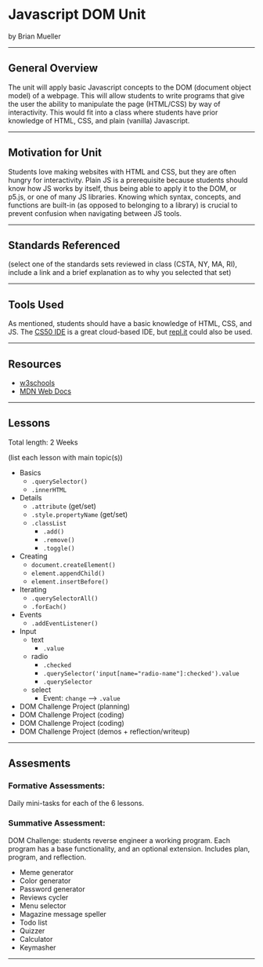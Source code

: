 # Javascript DOM Unit
by Brian Mueller

-----

## General Overview
The unit will apply basic Javascript concepts to the DOM (document object model) of a webpage. This will allow students to write programs that give the user the ability to manipulate the page (HTML/CSS) by way of interactivity. This would fit into a class where students have prior knowledge of HTML, CSS, and plain (vanilla) Javascript.

---

## Motivation for Unit
Students love making websites with HTML and CSS, but they are often hungry for interactivity. Plain JS is a prerequisite because students should know how JS works by itself, thus being able to apply it to the DOM, or p5.js, or one of many JS libraries. Knowing which syntax, concepts, and functions are built-in (as opposed to belonging to a library) is crucial to prevent confusion when navigating between JS tools.

---

## Standards Referenced
(select one of the standards sets reviewed in class (CSTA, NY, MA, RI), include a link and a brief explanation as to why you selected that set)

---

## Tools Used
As mentioned, students should have a basic knowledge of HTML, CSS, and JS. The [CS50 IDE](https://ide.cs50.io/) is a great cloud-based IDE, but [repl.it](https://replit.com/) could also be used. 

---

## Resources
* [w3schools](https://www.w3schools.com/js/js_htmldom.asp)
* [MDN Web Docs](https://developer.mozilla.org/en-US/docs/Web/API/Document_Object_Model/Introduction)

---

## Lessons
Total length: 2 Weeks

(list each lesson with main topic(s))
* Basics
  * `.querySelector()`
  * `.innerHTML`
* Details
  * `.attribute` (get/set)
  * `.style.propertyName` (get/set)
  * `.classList`
    * `.add()`
    * `.remove()`
    * `.toggle()`
* Creating
  * `document.createElement()`
  * `element.appendChild()`
  * `element.insertBefore()`
* Iterating
  * `.querySelectorAll()`
  * `.forEach()`
* Events
  * `.addEventListener()`
* Input
  * text
    * `.value`
  * radio
    * `.checked`
    * `.querySelector('input[name="radio-name"]:checked').value`
    * `.querySelector`
  * select
    * Event: `change` --> `.value`
* DOM Challenge Project (planning)
* DOM Challenge Project (coding)
* DOM Challenge Project (coding)
* DOM Challenge Project (demos + reflection/writeup)

---

## Assesments

### Formative Assessments:
Daily mini-tasks for each of the 6 lessons.

### Summative Assessment:
DOM Challenge: students reverse engineer a working program. Each program has a base functionality, and an optional extension. Includes plan, program, and reflection.
* Meme generator
* Color generator
* Password generator
* Reviews cycler
* Menu selector
* Magazine message speller
* Todo list
* Quizzer
* Calculator
* Keymasher


---


